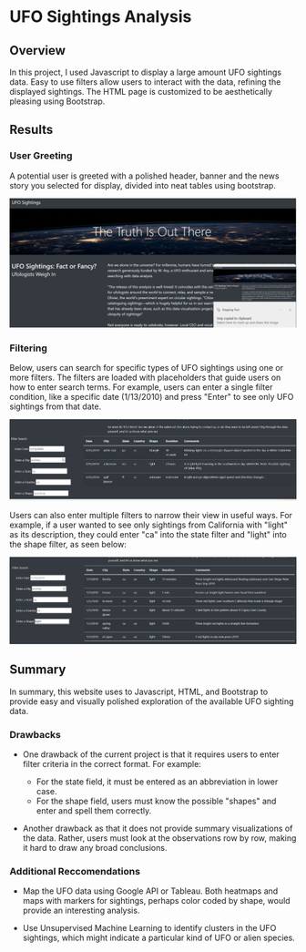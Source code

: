 # UFO Sightings Analysis

## Overview

In this project, I used Javascript to display a large amount UFO sightings data. 
Easy to use filters allow users to interact with the data, refining the displayed sightings. 
The HTML page is customized to be aesthetically pleasing using Bootstrap.

## Results

### User Greeting

A potential user is greeted with a polished header, banner and the news story you selected for display,
divided into neat tables using bootstrap. 


![Index Banner and News Story](Images/index_image.png)

### Filtering

Below, users can search for specific types of UFO sightings using one or more filters. The filters are
loaded with placeholders that guide users on how to enter search terms. For example, users can enter a 
single filter condition, like a specific date (1/13/2010) and press "Enter" to see only UFO sightings 
from that date.

![Date Filter](Images/date_filter.png)

Users can also enter multiple filters to narrow their view in useful ways. For example, if a user
wanted to see only sightings from California with "light" as its description, they could enter "ca" into
the state filter and "light" into the shape filter, as seen below:


![Multiple Filters](Images/multiple_filters.png)

## Summary

In summary, this website uses to Javascript, HTML, and Bootstrap to provide easy and visually polished exploration of the available UFO sighting data. 

### Drawbacks

* One drawback of the current project is that it requires users to enter filter criteria in the correct format. For example:
	* For the state field, it must be entered as an abbreviation in lower case. 
	* For the shape field, users must know the possible "shapes" and enter and spell them correctly.
	
* Another drawback as that it does not provide summary visualizations of the data. Rather, users must look at the observations row by row, making it
	hard to draw any broad conclusions.

### Additional Reccomendations
	
* Map the UFO data using Google API or Tableau. Both heatmaps and maps with markers for sightings, perhaps color coded by shape, would provide an 
	interesting analysis. 

* Use Unsupervised Machine Learning to identify clusters in the UFO sightings, which might indicate a particular kind of UFO or alien species. 

